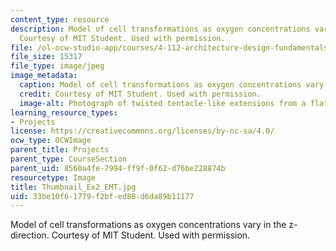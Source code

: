 ```yaml
---
content_type: resource
description: Model of cell transformations as oxygen concentrations vary in the z-direction.
  Courtesy of MIT Student. Used with permission.
file: /ol-ocw-studio-app/courses/4-112-architecture-design-fundamentals-i-nano-machines-fall-2012/33be10f61779f2bfed80d6da89b11177_Thumbnail_Ex2_EMT.jpg
file_size: 15317
file_type: image/jpeg
image_metadata:
  caption: Model of cell transformations as oxygen concentrations vary in the z-direction.
  credit: Courtesy of MIT Student. Used with permission.
  image-alt: Photograph of twisted tentacle-like extensions from a flat base.
learning_resource_types:
- Projects
license: https://creativecommons.org/licenses/by-nc-sa/4.0/
ocw_type: OCWImage
parent_title: Projects
parent_type: CourseSection
parent_uid: 8560a4fe-7994-ff9f-0f62-d76be228874b
resourcetype: Image
title: Thumbnail_Ex2_EMT.jpg
uid: 33be10f6-1779-f2bf-ed80-d6da89b11177
---
```

Model of cell transformations as oxygen concentrations vary in the z-direction. Courtesy of MIT Student. Used with permission.